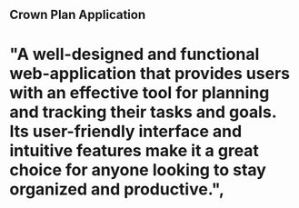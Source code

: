 ## Crown Plan Application
#      "A well-designed and functional web-application that provides users with an effective tool for planning and tracking their tasks and goals. Its user-friendly interface and intuitive features make it a great choice for anyone looking to stay organized and productive.",
